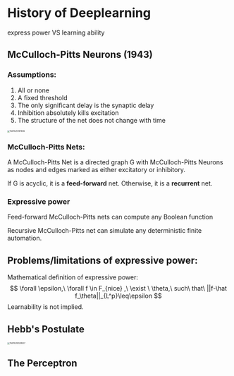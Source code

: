 # History of Deeplearning

express power VS learning ability

## McCulloch-Pitts Neurons (1943)

### Assumptions:

1. All or none
2. A fixed threshold
3. The only significant delay is the synaptic delay
4. Inhibition absolutely kills excitation
5. The structure of the net does not change with time

<img src="C:\Users\Zhuokun\AppData\Roaming\Typora\typora-user-images\1567625197896.png" alt="1567625197896" style="zoom: 33%;" />

### McCulloch-Pitts Nets: 

A McCulloch-Pitts Net is a directed graph G with McCulloch-Pitts Neurons as nodes and edges marked as either excitatory or inhibitory.

If G is acyclic, it is a **feed-forward** net. Otherwise, it is a **recurrent** net.

### Expressive power

Feed-forward McCulloch-Pitts nets can compute any Boolean function

Recursive McCulloch-Pitts net can simulate any deterministic finite automation.

## Problems/limitations of expressive power:

Mathematical definition of expressive power:
$$
\forall \epsilon,\ \forall f \in F_{nice} ,\ \exist \  \theta,\ such\ that\ ||f-\hat f_\theta||_{L^p}\leq\epsilon
$$
Learnability is not implied.

## Hebb's Postulate

<img src="C:\Users\Zhuokun\AppData\Roaming\Typora\typora-user-images\1567629029567.png" alt="1567629029567" style="zoom:33%;" />

## The Perceptron

